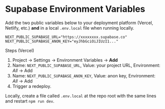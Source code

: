 # Supabase Environment Variables

Add the two public variables below to your deployment platform (Vercel, Netlify, etc.) **and** in a local `.env.local` file when running locally.

```
NEXT_PUBLIC_SUPABASE_URL="https://xxxxxxxx.supabase.co"
NEXT_PUBLIC_SUPABASE_ANON_KEY="eyJhbGciOiJIUzI1..."
```

Steps (Vercel)
1. Project → Settings → Environment Variables → **Add**
2. Name: `NEXT_PUBLIC_SUPABASE_URL`, Value: your project URL, Environment: *All* → Add
3. Name: `NEXT_PUBLIC_SUPABASE_ANON_KEY`, Value: anon key, Environment: *All* → Add
4. Trigger a redeploy.

Locally, create a file called `.env.local` at the repo root with the same lines and restart `npm run dev`. 